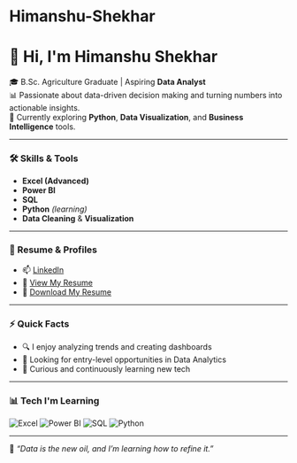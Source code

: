 # Himanshu-Shekhar
# 👋 Hi, I'm Himanshu Shekhar

🎓 B.Sc. Agriculture Graduate | Aspiring **Data Analyst**  
📊 Passionate about data-driven decision making and turning numbers into actionable insights.  
🧠 Currently exploring **Python**, **Data Visualization**, and **Business Intelligence** tools.

---

### 🛠️ Skills & Tools
- **Excel (Advanced)**  
- **Power BI**
- **SQL**  
- **Python** *(learning)*  
- **Data Cleaning** & **Visualization**

---

### 📄 Resume & Profiles

- 📫 [LinkedIn](www.linkedin.com/in/himanshu-shekhar-48ba8b1b0)  
- 📄 [View My Resume](https://drive.google.com/file/d/1GmRpyVql4IZ4RfO1pcM6bLSq1NQotC-X/view?usp=sharing)
- 📄 [Download My Resume](https://github.com/Himanshu-Dwivedi-Shekhar/Himanshu-Shekhar/blob/main/Himanshu%20Resume.pdf)



---

### ⚡ Quick Facts
- 🔍 I enjoy analyzing trends and creating dashboards  
- 💼 Looking for entry-level opportunities in Data Analytics  
- 🧩 Curious and continuously learning new tech  

---

### 📊 Tech I'm Learning

![Excel](https://img.shields.io/badge/Excel-217346?style=for-the-badge&logo=microsoft-excel&logoColor=white)
![Power BI](https://img.shields.io/badge/Power%20BI-F2C811?style=for-the-badge&logo=power-bi&logoColor=black)
![SQL](https://img.shields.io/badge/SQL-4479A1?style=for-the-badge&logo=postgresql&logoColor=white)
![Python](https://img.shields.io/badge/Python-3776AB?style=for-the-badge&logo=python&logoColor=white)

---

💬 *“Data is the new oil, and I’m learning how to refine it.”*
